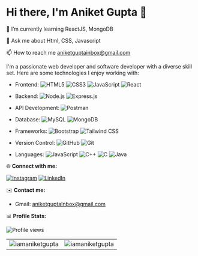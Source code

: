 
# Hi there, I'm Aniket Gupta 👋

🌱 I’m currently learning ReactJS, MongoDB

💬 Ask me about Html, CSS, Javascript

📫 How to reach me aniketguptainbox@gmail.com

I'm a passionate web developer and software developer with a diverse skill set. Here are some technologies I enjoy working with:

- Frontend: ![HTML5](https://img.shields.io/badge/HTML5-E34F26?logo=html5&logoColor=white&style=flat) ![CSS3](https://img.shields.io/badge/CSS3-1572B6?logo=css3&logoColor=white&style=flat) ![JavaScript](https://img.shields.io/badge/JavaScript-F7DF1E?logo=javascript&logoColor=black&style=flat) ![React](https://img.shields.io/badge/React-61DAFB?logo=react&logoColor=black&style=flat)

- Backend: ![Node.js](https://img.shields.io/badge/Node.js-339933?logo=node.js&logoColor=white&style=flat) ![Express.js](https://img.shields.io/badge/Express.js-000000?logo=express&logoColor=white&style=flat)

- API Development: ![Postman](https://img.shields.io/badge/Postman-FF6C37?logo=postman&logoColor=white&style=flat)

- Database: ![MySQL](https://img.shields.io/badge/MySQL-4479A1?logo=mysql&logoColor=white&style=flat) ![MongoDB](https://img.shields.io/badge/MongoDB-47A248?logo=mongodb&logoColor=white&style=flat)

- Frameworks: ![Bootstrap](https://img.shields.io/badge/Bootstrap-563D7C?logo=bootstrap&logoColor=white&style=flat) ![Tailwind CSS](https://img.shields.io/badge/Tailwind%20CSS-38B2AC?logo=tailwind-css&logoColor=white&style=flat)

- Version Control: ![GitHub](https://img.shields.io/badge/GitHub-181717?logo=github&logoColor=white&style=flat) ![Git](https://img.shields.io/badge/Git-F05032?logo=git&logoColor=white&style=flat)

- Languages: ![JavaScript](https://img.shields.io/badge/JavaScript-F7DF1E?logo=javascript&logoColor=black&style=flat) ![C++](https://img.shields.io/badge/C++-00599C?logo=cplusplus&logoColor=white&style=flat) ![C](https://img.shields.io/badge/C-A8B9CC?logo=c&logoColor=black&style=flat) ![Java](https://img.shields.io/badge/Java-007396?logo=java&logoColor=white&style=flat)

🌐 **Connect with me:**

[![Instagram](https://img.shields.io/badge/Instagram-E4405F?logo=instagram&logoColor=white&style=flat)](https://www.instagram.com/iamaniketgupta)
[![LinkedIn](https://img.shields.io/badge/LinkedIn-0077B5?logo=linkedin&logoColor=white&style=flat)](https://www.linkedin.com/in/iamaniketgupta)

✉️ **Contact me:**

- Gmail: [aniketguptaInbox@gmail.com](mailto:aniketguptaInbox@gmail.com)


📊 **Profile Stats:**

![Profile views](https://komarev.com/ghpvc/?username=iamaniketgupta)

<table>
  <tr>
    <td><img src="https://github-readme-stats.vercel.app/api?username=iamaniketgupta&show_icons=true&theme=dark&locale=en" alt="iamaniketgupta" /></td>
    <td><img src="https://github-readme-stats.vercel.app/api/top-langs?username=iamaniketgupta&show_icons=true&theme=dark&locale=en&layout=compact" alt="iamaniketgupta" /></td>
  </tr>
</table>



